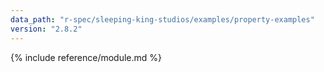 ```yaml
---
data_path: "r-spec/sleeping-king-studios/examples/property-examples"
version: "2.8.2"
---
```


{% include reference/module.md %}
